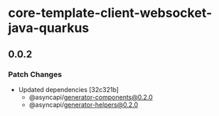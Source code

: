 # core-template-client-websocket-java-quarkus

## 0.0.2

### Patch Changes

- Updated dependencies [32c321b]
  - @asyncapi/generator-components@0.2.0
  - @asyncapi/generator-helpers@0.2.0
